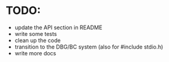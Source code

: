 TODO:
===
- update the API section in README
- write some tests
- clean up the code
- transition to the DBG/BC system (also for #include stdio.h)
- write more docs
